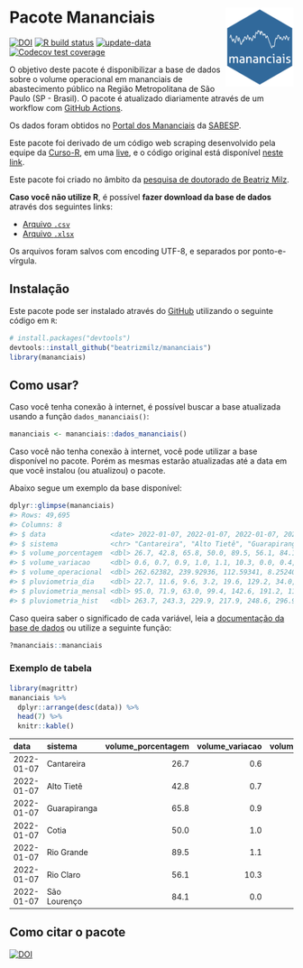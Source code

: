 
<!-- README.md is generated from README.Rmd. Please edit that file -->

# Pacote Mananciais <img src="man/figures/hexlogo.png" align="right" width = "120px"/>

<!-- badges: start -->

[![DOI](https://zenodo.org/badge/DOI/10.5281/zenodo.4733056.svg)](https://doi.org/10.5281/zenodo.4733056)
[![R build
status](https://github.com/beatrizmilz/mananciais/workflows/R-CMD-check/badge.svg)](https://github.com/beatrizmilz/mananciais/actions)
[![update-data](https://github.com/beatrizmilz/mananciais/actions/workflows/2-update_data.yaml/badge.svg)](https://github.com/beatrizmilz/mananciais/actions/workflows/2-update_data.yaml)
[![Codecov test
coverage](https://codecov.io/gh/beatrizmilz/mananciais/branch/master/graph/badge.svg)](https://codecov.io/gh/beatrizmilz/mananciais?branch=master)
<!-- badges: end -->

O objetivo deste pacote é disponibilizar a base de dados sobre o volume
operacional em mananciais de abastecimento público na Região
Metropolitana de São Paulo (SP - Brasil). O pacote é atualizado
diariamente através de um workflow com [GitHub
Actions](https://github.com/beatrizmilz/mananciais/actions).

Os dados foram obtidos no [Portal dos
Mananciais](http://mananciais.sabesp.com.br/Situacao) da
[SABESP](http://site.sabesp.com.br/site/Default.aspx).

Este pacote foi derivado de um código web scraping desenvolvido pela
equipe da [Curso-R](https://www.curso-r.com/), em uma
[live](https://youtu.be/jvZIxrMmOcQ), e o código original está
disponível [neste
link](https://github.com/curso-r/lives/blob/master/drafts/20200730_scraper_sabesp.R).

Este pacote foi criado no âmbito da [pesquisa de doutorado de Beatriz
Milz](https://beatrizmilz.github.io/tese/).

**Caso você não utilize R**, é possível **fazer download da base de
dados** através dos seguintes links:

  - [Arquivo
    `.csv`](https://github.com/beatrizmilz/mananciais/raw/master/inst/extdata/mananciais.csv)
  - [Arquivo
    `.xlsx`](https://github.com/beatrizmilz/mananciais/blob/master/inst/extdata/mananciais.xlsx?raw=true)

Os arquivos foram salvos com encoding UTF-8, e separados por
ponto-e-vírgula.

## Instalação

Este pacote pode ser instalado através do [GitHub](https://github.com/)
utilizando o seguinte código em `R`:

``` r
# install.packages("devtools")
devtools::install_github("beatrizmilz/mananciais")
library(mananciais)
```

## Como usar?

Caso você tenha conexão à internet, é possível buscar a base atualizada
usando a função `dados_mananciais()`:

``` r
mananciais <- mananciais::dados_mananciais() 
```

Caso você não tenha conexão à internet, você pode utilizar a base
disponível no pacote. Porém as mesmas estarão atualizadas até a data em
que você instalou (ou atualizou) o pacote.

Abaixo segue um exemplo da base disponível:

``` r
dplyr::glimpse(mananciais)
#> Rows: 49,695
#> Columns: 8
#> $ data                <date> 2022-01-07, 2022-01-07, 2022-01-07, 2022-01-07, 2…
#> $ sistema             <chr> "Cantareira", "Alto Tietê", "Guarapiranga", "Cotia…
#> $ volume_porcentagem  <dbl> 26.7, 42.8, 65.8, 50.0, 89.5, 56.1, 84.1, 26.1, 42…
#> $ volume_variacao     <dbl> 0.6, 0.7, 0.9, 1.0, 1.1, 10.3, 0.0, 0.4, 0.3, 1.1,…
#> $ volume_operacional  <dbl> 262.62382, 239.92936, 112.59341, 8.25240, 100.3740…
#> $ pluviometria_dia    <dbl> 22.7, 11.6, 9.6, 3.2, 19.6, 129.2, 34.0, 29.3, 3.8…
#> $ pluviometria_mensal <dbl> 95.0, 71.9, 63.0, 99.4, 142.6, 191.2, 111.6, 72.3,…
#> $ pluviometria_hist   <dbl> 263.7, 243.3, 229.9, 217.9, 248.6, 296.9, 273.1, 2…
```

Caso queira saber o significado de cada variável, leia a [documentação
da base de
dados](https://beatrizmilz.github.io/mananciais/reference/mananciais.html)
ou utilize a seguinte função:

``` r
?mananciais::mananciais
```

### Exemplo de tabela

``` r
library(magrittr)
mananciais %>% 
  dplyr::arrange(desc(data)) %>% 
  head(7) %>%
  knitr::kable()
```

| data       | sistema      | volume\_porcentagem | volume\_variacao | volume\_operacional | pluviometria\_dia | pluviometria\_mensal | pluviometria\_hist |
| :--------- | :----------- | ------------------: | ---------------: | ------------------: | ----------------: | -------------------: | -----------------: |
| 2022-01-07 | Cantareira   |                26.7 |              0.6 |           262.62382 |              22.7 |                 95.0 |              263.7 |
| 2022-01-07 | Alto Tietê   |                42.8 |              0.7 |           239.92936 |              11.6 |                 71.9 |              243.3 |
| 2022-01-07 | Guarapiranga |                65.8 |              0.9 |           112.59341 |               9.6 |                 63.0 |              229.9 |
| 2022-01-07 | Cotia        |                50.0 |              1.0 |             8.25240 |               3.2 |                 99.4 |              217.9 |
| 2022-01-07 | Rio Grande   |                89.5 |              1.1 |           100.37407 |              19.6 |                142.6 |              248.6 |
| 2022-01-07 | Rio Claro    |                56.1 |             10.3 |             7.66649 |             129.2 |                191.2 |              296.9 |
| 2022-01-07 | São Lourenço |                84.1 |              0.0 |            74.68061 |              34.0 |                111.6 |              273.1 |

## Como citar o pacote

[![DOI](https://zenodo.org/badge/DOI/10.5281/zenodo.4733056.svg)](https://doi.org/10.5281/zenodo.4733056)
